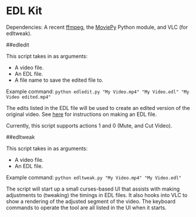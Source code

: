 EDL Kit
=======

Dependencies: A recent [ffmpeg](http://www.ffmpeg.org/download.html), the [MoviePy](https://github.com/Zulko/moviepy) Python module, and VLC (for edltweak).


##edledit

This script takes in as arguments:
* A video file.
* An EDL file.
* A file name to save the edited file to.

Example command: `python edledit.py "My Video.mp4" "My Video.edl" "My Video edited.mp4"`

The edits listed in the EDL file will be used to create an edited version of the original video.
See [here](http://www.mplayerhq.hu/DOCS/HTML/en/edl.html) for instructions on making an EDL file.

Currently, this script supports actions 1 and 0 (Mute, and Cut Video).


##edltweak

This script takes in as arguments:
* A video file.
* An EDL file.

Example command: `python edltweak.py "My Video.mp4" "My Video.edl"`

The script will start up a small curses-based UI that assists with making adjustments to (tweaking)
the timings in EDL files. It also hooks into VLC to show a rendering of the adjusted segment of the video.
The keyboard commands to operate the tool are all listed in the UI when it starts.
